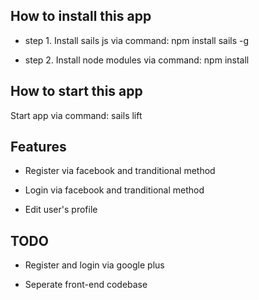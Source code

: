## How to install this app

- step 1. Install sails js via command: npm install sails -g

- step 2. Install node modules via command: npm install

## How to start this app

Start app via command: sails lift

## Features

- Register via facebook and tranditional method

- Login via facebook and tranditional method

- Edit user's profile


## TODO 

- Register and login via google plus

- Seperate front-end codebase